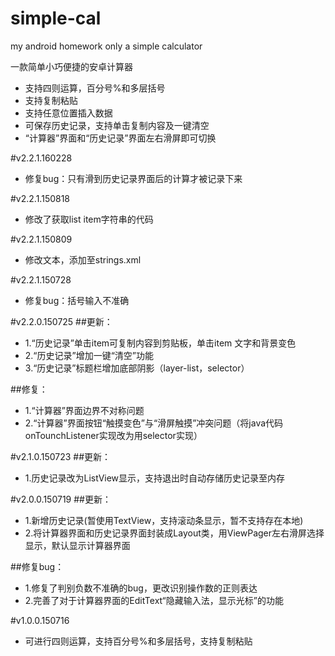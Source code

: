# simple-cal
my android homework only a simple calculator

一款简单小巧便捷的安卓计算器

- 支持四则运算，百分号%和多层括号
- 支持复制粘贴
- 支持任意位置插入数据
- 可保存历史记录，支持单击复制内容及一键清空
- “计算器”界面和“历史记录”界面左右滑屏即可切换

#v2.2.1.160228
- 修复bug：只有滑到历史记录界面后的计算才被记录下来

#v2.2.1.150818
- 修改了获取list item字符串的代码

#v2.2.1.150809
- 修改文本，添加至strings.xml

#v2.2.1.150728
- 修复bug：括号输入不准确

#v2.2.0.150725
##更新：
- 1.“历史记录”单击item可复制内容到剪贴板，单击item 文字和背景变色
- 2.“历史记录”增加一键“清空”功能
- 3.“历史记录”标题栏增加底部阴影（layer-list，selector）

##修复：
- 1.“计算器”界面边界不对称问题
- 2.“计算器”界面按钮“触摸变色”与“滑屏触摸”冲突问题（将java代码onTounchListener实现改为用selector实现）

#v2.1.0.150723
##更新：
- 1.历史记录改为ListView显示，支持退出时自动存储历史记录至内存

#v2.0.0.150719
##更新：
- 1.新增历史记录(暂使用TextView，支持滚动条显示，暂不支持存在本地)
- 2.将计算器界面和历史记录界面封装成Layout类，用ViewPager左右滑屏选择显示，默认显示计算器界面

##修复bug：
- 1.修复了判别负数不准确的bug，更改识别操作数的正则表达
- 2.完善了对于计算器界面的EditText“隐藏输入法，显示光标”的功能

#v1.0.0.150716
- 可进行四则运算，支持百分号%和多层括号，支持复制粘贴
